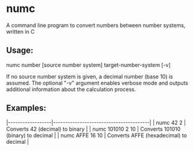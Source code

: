# numc
A command line program to convert numbers between number systems, written in C

Usage:
------

numc number [source number system] target-number-system [-v]

If no source number system is given, a decimal number (base 10) is assumed.
The optional "-v" argument enables verbose mode and outputs additional information about the calculation process.

Examples:
---------

|------------------|----------------------------------------|
| numc 42 2        | Converts 42 (decimal) to binary        |
| numc 101010 2 10 | Converts 101010 (binary) to decimal    |
| numc AFFE 16 10  | Converts AFFE (hexadecimal) to decimal |
